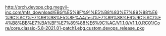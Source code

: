 http://orch.devops.cbg.megvii-inc.com/mfs_download/EBG%E5%8F%91%E5%B8%83%E7%89%88%E6%9C%AC/%E7%9B%98%E5%8F%A4/test%E7%89%88%E6%9C%AC/%E4%B8%BB%E7%BA%BF%E7%89%88%E6%9C%AC/V1.1.0/V1.1.0.RC01/Core/core.classic-5.8-2021.01-patch1.ebg.custom.devops_release_pkg

